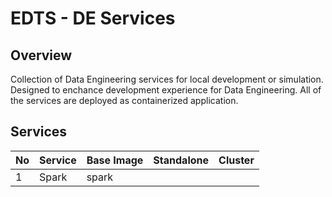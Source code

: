 # EDTS - DE Services

## Overview

Collection of Data Engineering services for local development or simulation. Designed to enchance development experience for Data Engineering. All of the services are deployed as containerized application.

## Services

|No|Service|Base Image|Standalone|Cluster|
|:--|:--|:--|:--:|:--:|
|1|Spark|spark||